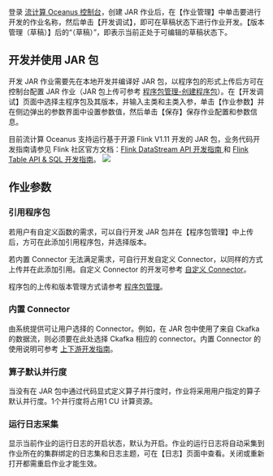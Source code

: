 登录 [流计算 Oceanus 控制台](https://console.cloud.tencent.com/oceanus)，创建 JAR 作业后，在【作业管理】中单击要进行开发的作业名称，然后单击【开发调试】，即可在草稿状态下进行作业开发。【版本管理（草稿）】后的“（草稿）”，即表示当前正处于可编辑的草稿状态下。

## 开发并使用 JAR 包
开发 JAR 作业需要先在本地开发并编译好 JAR 包，以程序包的形式上传后方可在控制台配置 JAR 作业（JAR 包上传可参考 [程序包管理-创建程序包](https://cloud.tencent.com/document/product/849/48295#.E5.88.9B.E5.BB.BA.E7.A8.8B.E5.BA.8F.E5.8C.85)）。在【开发调试】页面中选择主程序包及其版本，并输入主类和主类入参，单击【作业参数】并在侧边弹出的参数界面中设置参数值，然后单击【保存】保存作业配置和参数信息。

目前流计算 Oceanus 支持运行基于开源 Flink V1.11 开发的 JAR 包，业务代码开发指南请参见 Flink 社区官方文档：[Flink DataStream API 开发指南 ](https://ci.apache.org/projects/flink/flink-docs-release-1.11/zh/dev/datastream_api.html) 和 [Flink Table API & SQL 开发指南](https://ci.apache.org/projects/flink/flink-docs-release-1.11/zh/dev/table/)。
![](https://main.qcloudimg.com/raw/505a35fe002076257837debb60896ffe.png)

## 作业参数
### 引用程序包
若用户有自定义函数的需求，可以自行开发 JAR 包并在【程序包管理】中上传后，方可在此添加引用程序包，并选择版本。

若内置 Connector 无法满足需求，可自行开发自定义 Connector，以同样的方式上传并在此添加引用。自定义 Connector 的开发可参考 [自定义 Connector](https://cloud.tencent.com/document/product/849/48330)。

程序包的上传和版本管理方式请参考 [程序包管理](https://cloud.tencent.com/document/product/849/48295)。

### 内置 Connector
由系统提供可让用户选择的 Connector。例如，在 JAR 包中使用了来自 Ckafka 的数据流，则必须要在此处选择 Ckafka 相应的 connector。内置 Connector 的使用说明可参考 [上下游开发指南](https://cloud.tencent.com/document/product/849/48263)。

### 算子默认并行度
当没有在 JAR 包中通过代码显式定义算子并行度时，作业将采用用户指定的算子默认并行度。1个并行度将占用1 CU 计算资源。

### 运行日志采集
显示当前作业的运行日志的开启状态，默认为开启。作业的运行日志将自动采集到作业所在的集群绑定的日志集和日志主题，可在【日志】页面中查看。关闭或重新打开都需重启作业才能生效。


